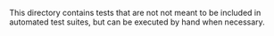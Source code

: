 This directory contains tests that are not not meant to be included in automated test suites, but can be executed by hand when necessary.
